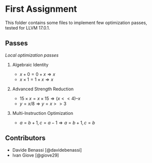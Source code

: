 # First Assignment

This folder contains some files to implement few optimization passes, tested for LLVM 17.0.1.

## Passes

_Local optimization passes_
 
 1. Algebraic Identity
    - $x + 0 = 0 + x \Rightarrow x$
    - $x \times 1 = 1 \times x \Rightarrow x$

 2. Advanced Strength Reduction
    - $15 \times x = x \times 15 \Rightarrow (x << 4) – x$
    - $y = x / 8 ⇒ y = x >> 3$

 3. Multi-Instruction Optimization	
    - $a = b + 1, c = a − 1 ⇒ a = b + 1, c = b$

## Contributors
 - Davide Benassi [@davidebenassi]
 - Ivan Giove [@giove29]
